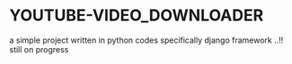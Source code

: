 # YOUTUBE-VIDEO_DOWNLOADER
a simple project written in python codes specifically django framework ..!! still on progress 
